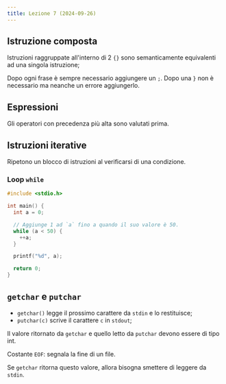 ```yaml
---
title: Lezione 7 (2024-09-26)
---
```


## Istruzione composta

Istruzioni raggruppate all'interno di 2 `{}` sono semanticamente equivalenti ad
una singola istruzione;

Dopo ogni frase è sempre necessario aggiungere un `;`. Dopo una `}` non è
necessario ma neanche un errore aggiungerlo.

## Espressioni

Gli operatori con precedenza più alta sono valutati prima.

## Istruzioni iterative

Ripetono un blocco di istruzioni al verificarsi di una condizione.

### Loop `while`

```c
#include <stdio.h>

int main() {
  int a = 0;

  // Aggiunge 1 ad `a` fino a quando il suo valore è 50.
  while (a < 50) {
    ++a;
  }

  printf("%d", a);

  return 0;
}
```

## `getchar` e `putchar`

- `getchar()` legge il prossimo carattere da `stdin` e lo restituisce;
- `putchar(c)` scrive il carattere `c` in `stdout`;

Il valore ritornato da `getchar` e quello letto da `putchar` devono essere di
tipo int.

Costante `EOF`: segnala la fine di un file.

Se `getchar` ritorna questo valore, allora bisogna smettere di leggere da
`stdin`.
